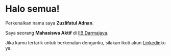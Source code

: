 # Halo semua! 

Perkenalkan nama saya **Zuzlifatul Adnan**.

Saya seorang **Mahasiswa Aktif** di [IIB Darmajaya](https://www.darmajaya.ac.id/).

Jika kamu tertarik untuk berkenalan denganku, silakan ikuti akun [Linkedin](https://www.linkedin.com/in/zuzlifatul-adnan-a5a345271/)ku ya.

